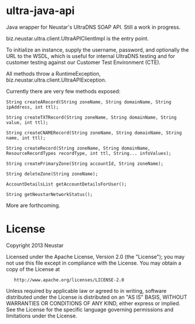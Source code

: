 ultra-java-api
==============

Java wrapper for Neustar's UltraDNS SOAP API.  Still a work in progress.

biz.neustar.ultra.client.UltraAPIClientImpl is the entry point.  

To initialize an instance, supply the username, password, and optionally the URL to the WSDL, which is 
useful for internal UltraDNS testing and for customer testing against our Customer Test Environment (CTE).

All methods throw a RuntimeException, biz.neustar.ultra.client.UltraAPIException.

Currently there are very few methods exposed:

    String createARecord(String zoneName, String domainName, String ipAddress, int ttl);

    String createTXTRecord(String zoneName, String domainName, String value, int ttl);

    String createCNAMERecord(String zoneName, String domainName, String name, int ttl);

    String createRecord(String zoneName, String domainName, ResourceRecordTypes recordType, int ttl, String... infoValues);

    String createPrimaryZone(String accountId, String zoneName);

    String deleteZone(String zoneName);

    AccountDetailsList getAccountDetailsForUser();

    String getNeustarNetworkStatus();

More are forthcoming.

License
=======

Copyright 2013 Neustar

   Licensed under the Apache License, Version 2.0 (the "License");
   you may not use this file except in compliance with the License.
   You may obtain a copy of the License at

       http://www.apache.org/licenses/LICENSE-2.0

   Unless required by applicable law or agreed to in writing, software
   distributed under the License is distributed on an "AS IS" BASIS,
   WITHOUT WARRANTIES OR CONDITIONS OF ANY KIND, either express or implied.
   See the License for the specific language governing permissions and
   limitations under the License.
